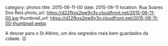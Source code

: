 category: photos 
title: 2015-06-11-00
date: 2015-06-11
location: Rua Soares Dos Reis
photo_url: https://d22fkxs2pw9y3y.cloudfront.net/2015-06-11-00.jpg
thumbnail_url: https://d22fkxs2pw9y3y.cloudfront.net/2015-06-11-00-thumbnail.webp

A descer para o Sr.Albino, um dos segredos mais bem guardados da cidade. 😉 